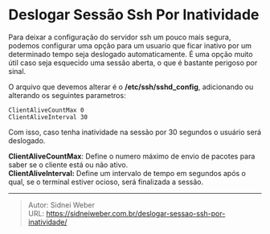 # Deslogar Sessão Ssh Por Inatividade

Para deixar a configuração do servidor ssh um pouco mais segura, podemos configurar uma opção para um usuario que ficar inativo por um determinado tempo seja deslogado automaticamente. É uma opção muito útil caso seja esquecido uma sessão aberta, o que é bastante perigoso por sinal.

O arquivo que devemos alterar é o **/etc/ssh/sshd_config**, adicionando ou alterando os seguintes parametros:

```shell
ClientAliveCountMax 0
ClientAliveInterval 30
```

Com isso, caso tenha inatividade na sessão por 30 segundos o usuário será deslogado.

**ClientAliveCountMax**: Define o numero máximo de envio de pacotes para saber se o cliente está ou não ativo.  
**ClientAliveInterval:** Define um intervalo de tempo em segundos após o qual, se o terminal estiver ocioso, será finalizada a sessão.

---

> Autor: Sidnei Weber  
> URL: https://sidneiweber.com.br/deslogar-sessao-ssh-por-inatividade/  

